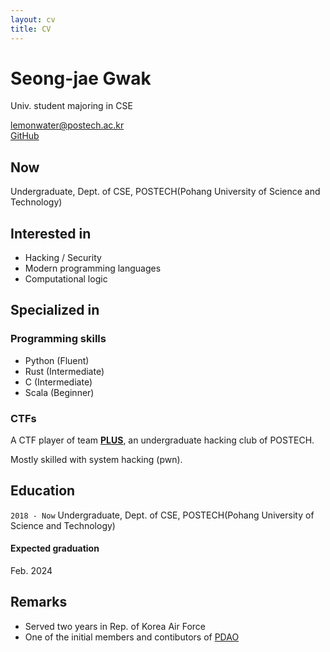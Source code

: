 ```yaml
---
layout: cv
title: CV
---
```

# Seong-jae Gwak
Univ. student majoring in CSE
<div id="webaddress">
  <a href="mailto://lemonwater@postech.ac.kr">lemonwater@postech.ac.kr</a></br>
  <a href="https://github.com/lemonholic">GitHub</a>
</div>

## Now
Undergraduate, Dept. of CSE, POSTECH(Pohang University of Science and Technology)

## Interested in
- Hacking / Security
- Modern programming languages
- Computational logic

## Specialized in
### Programming skills
- Python (Fluent)
- Rust (Intermediate)
- C (Intermediate)
- Scala (Beginner)

### CTFs
A CTF player of team [**PLUS**](https://ctftime.org/team/1679), an undergraduate hacking club of POSTECH.

Mostly skilled with system hacking (pwn).

## Education
`2018 - Now`
Undergraduate, Dept. of CSE, POSTECH(Pohang University of Science and Technology)

#### Expected graduation
Feb. 2024

## Remarks
- Served two years in Rep. of Korea Air Force
- One of the initial members and contibutors of [PDAO](https://github.com/postech-dao)

<!-- ### Footer

Last updated: Nov 2022 -->


